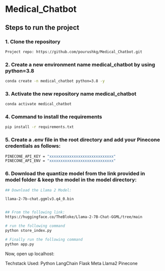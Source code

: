 # Medical_Chatbot

## Steps to run the project 

### 1. Clone the repository

```bash
Project repo: https://github.com/pourushkg/Medical_Chatbot.git 
```
### 2. Create a new environment name medical_chatbot by using python=3.8

```bash
conda create -n medical_chatbot python=3.8 -y
```
### 3. Activate the new repository name medical_chatbot

```bash
conda activate medical_chatbot
```
### 4. Command to install the requirements

```bash
pip install -r requirements.txt
```

### 5. Create a .env file in the root directory and add your Pinecone credentials as follows:

```bash 
PINECONE_API_KEY = "xxxxxxxxxxxxxxxxxxxxxxxxxxxxx"
PINECONE_API_ENV = "xxxxxxxxxxxxxxxxxxxxxxxxxxxxx"
```

### 6. Download the quantize model from the link provided in model folder & keep the model in the model directory:

```bash
## Download the Llama 2 Model:

llama-2-7b-chat.ggmlv3.q4_0.bin


## From the following link:
https://huggingface.co/TheBloke/Llama-2-7B-Chat-GGML/tree/main
```
```bash
# run the following command
python store_index.py
```

```bash
# Finally run the following command
python app.py
```

Now, 
open up localhost:

Techstack Used:
Python
LangChain
Flask
Meta Llama2
Pinecone

